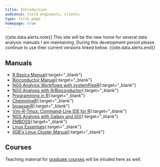 ```yaml
---
title: Introduction
audience: field engineers, clients
type: first_page
homepage: true
---
```


{{site.data.alerts.note}} 
This site will be the new home for several data analysis manuals I am
maintaining. During this development period please continue to use their
current versions linked below.
{{site.data.alerts.end}}

## Manuals 

* [R Basics Manual](http://manuals.bioinformatics.ucr.edu/home/R_BioCondManual){:target="_blank"}
* [Bioconductor Manual](http://manuals.bioinformatics.ucr.edu/home/R_BioCondManual#BIOCONPROGRAMS){:target="_blank"}
* [NGS Analysis Workflows with systemPipeR](https://htmlpreview.github.io/?https://github.com/tgirke/systemPipeR/blob/master/vignettes/systemPipeR.html){:target="_blank"}
* [NGS Analysis with R/Bioconductor](http://manuals.bioinformatics.ucr.edu/home/ht-seq){:target="_blank"}
* [Programming in R](http://manuals.bioinformatics.ucr.edu/home/programming-in-r){:target="_blank"}
* [ChemmineR](http://www.bioconductor.org/packages/devel/bioc/vignettes/ChemmineR/inst/doc/ChemmineR.html){:target="_blank"}
* [bioassayR](http://master.bioconductor.org/packages/devel/bioc/vignettes/bioassayR/inst/doc/bioassayR.html){:target="_blank"}
* [Vim-R-Tmux: Command-Line IDE for R](http://manuals.bioinformatics.ucr.edu/home/programming-in-r/vim-r){:target="_blank"}
* [NGS Analysis with Galaxy and IGV](http://manuals.bioinformatics.ucr.edu/home/gui-ngs-analysis){:target="_blank"}
* [EMBOSS](http://manuals.bioinformatics.ucr.edu/home/emboss){:target="_blank"}
* [Linux Essentials](http://manuals.bioinformatics.ucr.edu/home/linux-basics){:target="_blank"}
* [IIGB's Linux Cluster Manual](http://manuals.bioinformatics.ucr.edu/home/hpc){:target="_blank"}


## Courses

Teaching material for [graduate courses](http://girke.bioinformatics.ucr.edu/teaching/) will be inluded here as well.

